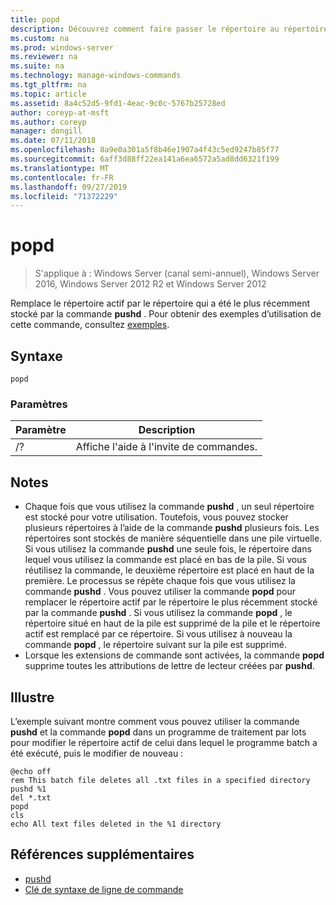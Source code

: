 ```yaml
---
title: popd
description: Découvrez comment faire passer le répertoire au répertoire le plus récemment stocké par la commande pushd.
ms.custom: na
ms.prod: windows-server
ms.reviewer: na
ms.suite: na
ms.technology: manage-windows-commands
ms.tgt_pltfrm: na
ms.topic: article
ms.assetid: 8a4c52d5-9fd1-4eac-9c0c-5767b25728ed
author: coreyp-at-msft
ms.author: coreyp
manager: dongill
ms.date: 07/11/2018
ms.openlocfilehash: 8a9e0a301a5f8b46e1907a4f43c5ed9247b85f77
ms.sourcegitcommit: 6aff3d88ff22ea141a6ea6572a5ad8dd6321f199
ms.translationtype: MT
ms.contentlocale: fr-FR
ms.lasthandoff: 09/27/2019
ms.locfileid: "71372229"
---
```

# <a name="popd"></a>popd

>S'applique à : Windows Server (canal semi-annuel), Windows Server 2016, Windows Server 2012 R2 et Windows Server 2012

Remplace le répertoire actif par le répertoire qui a été le plus récemment stocké par la commande **pushd** .
Pour obtenir des exemples d’utilisation de cette commande, consultez [exemples](#BKMK_examples).

## <a name="syntax"></a>Syntaxe
```
popd
```

### <a name="parameters"></a>Paramètres
|Paramètre|Description|
|-------|--------|
|/?|Affiche l'aide à l'invite de commandes.|

## <a name="remarks"></a>Notes
-   Chaque fois que vous utilisez la commande **pushd** , un seul répertoire est stocké pour votre utilisation. Toutefois, vous pouvez stocker plusieurs répertoires à l’aide de la commande **pushd** plusieurs fois.
    Les répertoires sont stockés de manière séquentielle dans une pile virtuelle. Si vous utilisez la commande **pushd** une seule fois, le répertoire dans lequel vous utilisez la commande est placé en bas de la pile. Si vous réutilisez la commande, le deuxième répertoire est placé en haut de la première. Le processus se répète chaque fois que vous utilisez la commande **pushd** .
    Vous pouvez utiliser la commande **popd** pour remplacer le répertoire actif par le répertoire le plus récemment stocké par la commande **pushd** . Si vous utilisez la commande **popd** , le répertoire situé en haut de la pile est supprimé de la pile et le répertoire actif est remplacé par ce répertoire. Si vous utilisez à nouveau la commande **popd** , le répertoire suivant sur la pile est supprimé.
-   Lorsque les extensions de commande sont activées, la commande **popd** supprime toutes les attributions de lettre de lecteur créées par **pushd**.

## <a name="BKMK_examples"></a>Illustre
L’exemple suivant montre comment vous pouvez utiliser la commande **pushd** et la commande **popd** dans un programme de traitement par lots pour modifier le répertoire actif de celui dans lequel le programme batch a été exécuté, puis le modifier de nouveau :

```
@echo off
rem This batch file deletes all .txt files in a specified directory
pushd %1
del *.txt
popd
cls
echo All text files deleted in the %1 directory
```

## <a name="additional-references"></a>Références supplémentaires
-   [pushd](pushd.md)
-   [Clé de syntaxe de ligne de commande](command-line-syntax-key.md)

